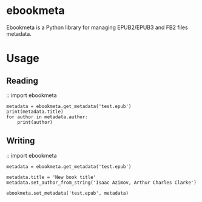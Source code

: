 ebookmeta
=========

Ebookmeta is a Python library for managing EPUB2/EPUB3 and FB2 files metadata.


Usage
=====


Reading
-------
::
    import ebookmeta

    metadata = ebookmeta.get_metadata('test.epub')
    print(metadata.title)
    for author in metadata.author:
        print(author)


Writing
-------
::
    import ebookmeta

    metadata = ebookmeta.get_metadata('test.epub')

    metadata.title = 'New book title'
    metadata.set_author_from_string('Isaac Azimov, Arthur Charles Clarke')

    ebookmeta.set_metadata('test.epub', metadata)


